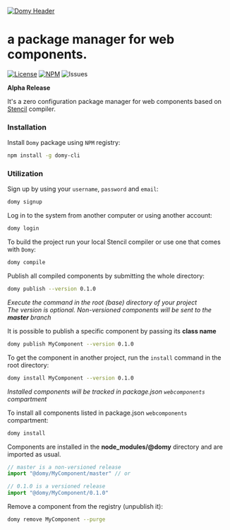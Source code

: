 [![Domy Header](https://storage.googleapis.com/domy/static/github.png)](http://domy.io)

a package manager for web components.
======================================


[![License](https://img.shields.io/hexpm/l/plug.svg)](https://github.com/teamdomy/domy/blob/master/LICENSE.md)
[![NPM](https://img.shields.io/npm/v/domy-cli.svg)](https://www.npmjs.com/package/domy-cli)
![Issues](https://img.shields.io/github/issues/teamdomy/domy.svg)

**Alpha Release**

It's a zero configuration package manager for web components based on [Stencil](https://github.com/ionic-team/stencil) compiler.


### Installation

Install `Domy` package using `NPM` registry:
```sh
npm install -g domy-cli
```

### Utilization

Sign up by using your `username`, `password` and `email`:
```sh
domy signup
```

Log in to the system from another computer or using another account:
```sh
domy login
```

To build the project run your local Stencil compiler or use one that comes with `Domy`:
```sh
domy compile
```

Publish all compiled components by submitting the whole directory:
```sh
domy publish --version 0.1.0
```
 *Execute the command in the root (base) directory of your project*   
 *The version is optional. Non-versioned components will be sent to the **master** branch*


It is possible to publish a specific component by passing its **class name**
```sh
domy publish MyComponent --version 0.1.0
```

To get the component in another project, run the `install` command in the root directory:
```sh
domy install MyComponent --version 0.1.0
```

*Installed components will be tracked in package.json `webcomponents` compartment*

To install all components listed in package.json `webcomponents` compartment:

```sh
domy install
```

Components are installed in the **node_modules/@domy** directory and are imported as usual.

```js
// master is a non-versioned release
import "@domy/MyComponent/master" // or

// 0.1.0 is a versioned release
import "@domy/MyComponent/0.1.0"
```

Remove a component from the registry (unpublish it):
```sh
domy remove MyComponent --purge
```
    